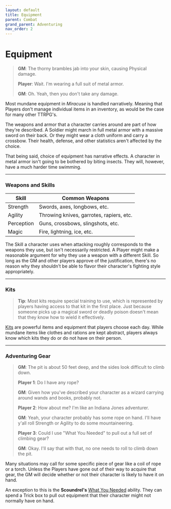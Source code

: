 ```yaml
---
layout: default
title: Equipment
parent: Combat
grand_parent: Adventuring
nav_order: 2
---
```


# Equipment

> **GM**: The thorny brambles jab into your skin, causing Physical damage.
>
> **Player**: Wait. I'm wearing a full suit of metal armor.
>
> **GM**: Oh. Yeah, then you don't take any damage.

Most mundane equipment in _Miracuse_ is handled narratively. Meaning that Players don't manage individual items in an inventory, as would be the case for many other TTRPG's.

The weapons and armor that a character carries around are part of how they're described. A Soldier might march in full metal armor with a massive sword on their back. Or they might wear a cloth uniform and carry a crossbow. Their health, defense, and other statistics aren't affected by the choice.

That being said, choice of equipment has narrative effects. A character in metal armor isn't going to be bothered by biting insects. They will, however, have a much harder time swimming.

---

### Weapons and Skills

| Skill      | Common Weapons                           |
| ---------- | ---------------------------------------- |
| Strength   | Swords, axes, longbows, etc.             |
| Agility    | Throwing knives, garrotes, rapiers, etc. |
| Perception | Guns, crossbows, slingshots, etc.        |
| Magic      | Fire, lightning, ice, etc.               |

The Skill a character uses when attacking roughly corresponds to the weapons they use, but isn't necessarily restricted. A Player might make a reasonable argument for why they use a weapon with a different Skill. So long as the GM and other players approve of the justification, there's no reason why they shouldn't be able to flavor their character's fighting style appropriately.

---

### Kits

> **Tip**: Most kits require special training to use, which is represented by players having access to that kit in the first place. Just because someone picks up a magical sword or deadly poison doesn't mean that they know how to wield it effectively.

[Kits](../../gameplay/kits.html) are powerful items and equipment that players choose each day. While mundane items like clothes and rations are kept abstract, players always know which kits they do or do not have on their person.

---

### Adventuring Gear

> **GM**: The pit is about 50 feet deep, and the sides look difficult to climb down.
>
> **Player 1**: Do I have any rope?
>
> **GM**: Given how you've described your character as a wizard carrying around wands and books, probably not.
>
> **Player 2**: How about me? I'm like an Indiana Jones adventurer.
>
> **GM**: Yeah, your character probably has some rope on hand. I'll have y'all roll Strength or Agility to do some mountaineering.
>
> **Player 3**: Could I use "What You Needed" to pull out a full set of climbing gear?
>
> **GM**: Okay. I'll say that with that, no one needs to roll to climb down the pit.

Many situations may call for some specific piece of gear like a coil of rope or a torch. Unless the Players have gone out of their way to acquire that gear, the GM will decide whether or not their character is likely to have it on hand.

An exception to this is the **<span style="color: {{ site.scoundrel_color }}">Scoundrel's</span>** [What You Needed](../../classes/scoundrel/index.md) ability. They can spend a Trick box to pull out equipment that their character might not normally have on hand.
